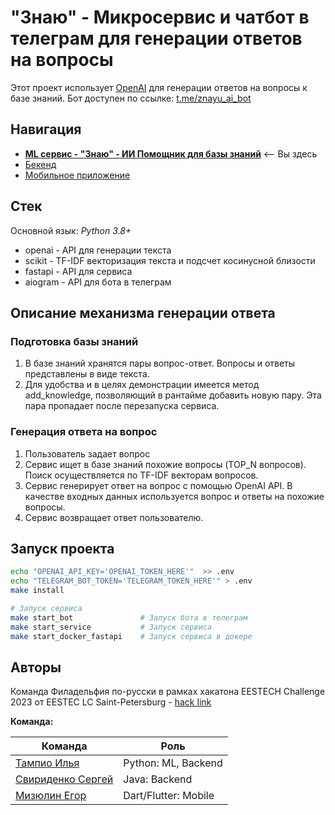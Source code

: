 # "Знаю" - Микросервис и чатбот в телеграм для генерации ответов на вопросы

Этот проект использует [OpenAI](https://openai.com/) для генерации ответов на вопросы к базе знаний. Бот доступен по ссылке: [t.me/znayu_ai_bot](https://t.me/znayu_ai_bot)

## Навигация

- [**ML сервис - "Знаю" - ИИ Помощник для базы знаний**](https://github.com/philadelphia-rus/znayu-ai) <-- Вы здесь
- [Бекенд]()
- [Мобильное приложение](https://github.com/philadelphia-rus/mobile-app)

## Стек

Основной язык: *Python 3.8+*

- openai  - API для генерации текста
- scikit  - TF-IDF векторизация текста и подсчет косинусной близости
- fastapi - API для сервиса
- aiogram - API для бота в телеграм

## Описание механизма генерации ответа

### Подготовка базы знаний

1. В базе знаний хранятся пары вопрос-ответ. Вопросы и ответы представлены в виде текста.
2. Для удобства и в целях демонстрации имеется метод add_knowledge, позволяющий в рантайме добавить новую пару. Эта пара пропадает после перезапуска сервиса.

### Генерация ответа на вопрос

1. Пользователь задает вопрос
2. Сервис ищет в базе знаний похожие вопросы (TOP_N вопросов). Поиск осуществляется по TF-IDF векторам вопросов.
3. Сервис генерирует ответ на вопрос с помощью OpenAI API. В качестве входных данных используется вопрос и ответы на похожие вопросы.
4. Сервис возвращает ответ пользователю.

## Запуск проекта

```bash
echo "OPENAI_API_KEY='OPENAI_TOKEN_HERE'"  >> .env
echo "TELEGRAM_BOT_TOKEN='TELEGRAM_TOKEN_HERE'" > .env
make install

# Запуск сервиса
make start_bot               # Запуск бота в телеграм
make start_service           # Запуск сервиса
make start_docker_fastapi    # Запуск сервиса в докере
```

## Авторы

Команда Филадельфия по-русски в рамках хакатона EESTECH Challenge 2023 от EESTEC LC Saint-Petersburg - [hack link](https://codenrock.com/contests/hackathon-eestech-challenge#/)

**Команда:**

| **Команда** | **Роль** |
| --- | --- |
| [Тампио Илья](t.me/Quakumei) | Python: ML, Backend |
| [Свириденко Сергей](t.me/neroun4002) | Java: Backend |
| [Мизюлин Егор](t.me/tw0ch) | Dart/Flutter: Mobile |
